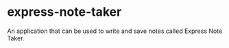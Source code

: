 # express-note-taker
An application that can be used to write and save notes called Express Note Taker.
